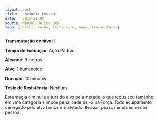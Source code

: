 ```yaml
---
layout: post
title:  "Reduzir Pessoa"
date:   2016-11-08
source: Manual Básico.206
tags: [level1, bardo, feiticeiro, mago, transmutacao]
---
```


**Transmutação de Nível 1**

**Tempo de Execução**: Ação Padrão

**Alcance**: 9 metros

**Alvo**: 1 humanoide

**Duração**: 10 minutos

**Teste de Resistência**: Nenhum

Esta magia diminui a altura do alvo pela metade, o que reduz seu tamanho em uma categoria e impõe penalidade de –2 na
Força. Todo equipamento carregado pelo alvo também é afetado. 
Reduzir pessoa anula aumentar pessoa.